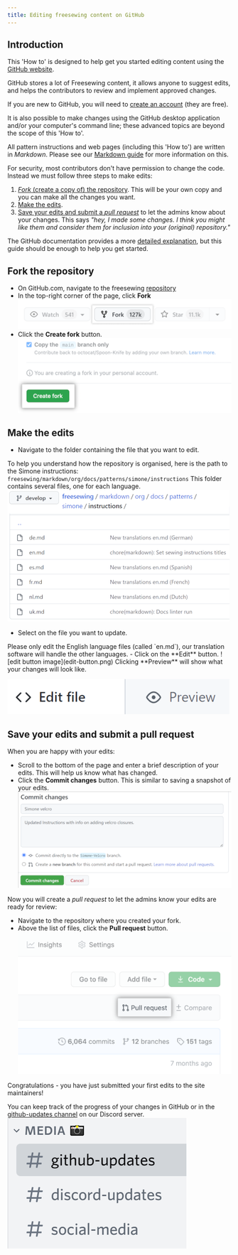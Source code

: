 ```yaml
---
title: Editing freesewing content on GitHub
---
```


## Introduction

This 'How to' is designed to help get you started editing content using the
[GitHub website](https://github.com/freesewing).

GitHub stores a lot of Freesewing content, it allows anyone to suggest
edits, and helps the contributors to review and implement approved changes.

If you are new to GitHub, you will need to [create an
account](https://github.com/signup?user_email=\&source=form-home-signup)
(they are free).

<Note>
It is also possible to make changes using the GitHub desktop
application and/or your computer's command line; these advanced topics are
beyond the scope of this 'How to'.
</Note>

All pattern instructions and web pages (including this 'How to') are written in
_Markdown_. Please see our [Markdown
guide](https://freesewing.dev/guides/markdown) for more information on this.

For security, most contributors don't have permission to change the code.
Instead we must follow three steps to make edits:

1. [_Fork_ (create a copy of) the repository](#fork-the-repository).  This will
   be your own copy and you can make all the changes you want.
2. [Make the edits](#make-the-edits).
3. [Save your edits and submit a _pull
   request_](#save-your-edits-and-submit-a-pull-request) to let the admins know
   about your changes. This says _"hey, I made some changes. I think you might
   like them and consider them for inclusion into your (original) repository."_

The GitHub documentation provides a more [detailed
explanation](https://docs.github.com/en/get-started/quickstart/fork-a-repo),
but this guide should be enough to help you get started.

## Fork the repository

- On GitHub.com, navigate to the freesewing
  [repository](https://github.com/freesewing/freesewing)
- In the top-right corner of the page, click **Fork**
![Fork button](fork_button.png)
- Click the **Create fork** button.
![Create fork button](fork-create-button.png)

## Make the edits

- Navigate to the folder containing the file that you want to edit.

To help you understand how the repository is organised, here is the path to the
Simone instructions:
`freesewing/markdown/org/docs/patterns/simone/instructions`  This folder
contains several files, one for each language.
![Path to Simone instructions](simone-instructions-path.png)

- Select on the file you want to update. 

<Warning>
Please only edit the English language files (called `en.md`), 
our translation software will handle the other languages.
</Warning>
- Click on the **Edit** button.
![edit button image](edit-button.png)

<Note> 
Clicking **Preview** will show what your changes will look like.  

![Edit and preview buttons](edit-preview-buttons.png)  
</Note>

## Save your edits and submit a pull request

When you are happy with your edits:

- Scroll to the bottom of the page and enter a brief description of your edits.
  This will help us know what has changed.
- Click the **Commit changes** button. This is similar to saving a snapshot of
  your edits. 
  ![Commit changes](commit-changes.png)

Now you will create a _pull request_ to let the admins know your edits are
ready for review:

- Navigate to the repository where you created your fork.
- Above the list of files, click the **Pull request** button. 
![Pull request button](pull-request-button.png)

Congratulations - you have just submitted your first edits to the site
maintainers!

You can keep track of the progress of your changes in GitHub or in the
[github-updates
channel](https://discord.com/channels/698854858052075530/836689608820916234) on
our Discord server.
![github updates channel image](discord-github-updates.png)
